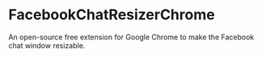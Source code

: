 # FacebookChatResizerChrome
An open-source free extension for Google Chrome to make the Facebook chat window resizable.
